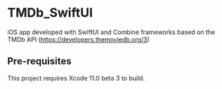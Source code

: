 # TMDb_SwiftUI

iOS app developed with SwiftUI and Combine frameworks based on the TMDb API (https://developers.themoviedb.org/3)

## Pre-requisites

This project requires Xcode 11.0 beta 3 to build.

